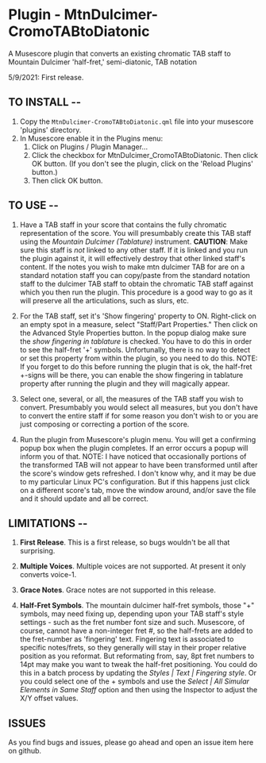 # Plugin - MtnDulcimer-CromoTABtoDiatonic
A Musescore plugin that converts an existing chromatic TAB staff to Mountain Dulcimer 'half-fret,' semi-diatonic, TAB notation

5/9/2021: First release.

## TO INSTALL --

   1. Copy the `MtnDulcimer-CromoTABtoDiatonic.qml` file into your musescore 'plugins' directory.
   1. In Musescore enable it in the Plugins menu:
      1. Click on Plugins / Plugin Manager...
      1. Click the checkbox for MtnDulcimer_CromoTABtoDiatonic. Then click OK button. (If you don't see the plugin, click on the 'Reload Plugins' button.)
      1. Then click OK button.

## TO USE --

   1. Have a TAB staff in your score that contains the fully chromatic representation of the score. You will presumbably create this TAB staff using the *Mountain Dulcimer (Tablature)* instrument. **CAUTION**: Make sure this staff is *not* linked to any other staff. If it is linked and you run the plugin against it, it will effectively destroy that other linked staff's content. If the notes you wish to make mtn dulcimer TAB for are on a standard notation staff you can copy/paste from the standard notation staff to the dulcimer TAB staff to obtain the chromatic TAB staff against which you then run the plugin. This procedure is a good way to go as it will preserve all the articulations, such as slurs, etc.
   
   2. For the TAB staff, set it's 'Show fingering' property to ON. Right-click on an empty spot in a measure, select "Staff/Part Properties." Then click on the Advanced Style Properties button. In the popup dialog make sure the *show fingering in tablature* is checked. You have to do this in order to see the half-fret '+' symbols. Unfortunally, there is no way to detect or set this property from within the plugin, so you need to do this. NOTE: If you forget to do this before running the plugin that is ok, the half-fret +-signs will be there, you can enable the show fingering in tablature property after running the plugin and they will magically appear.
   
   3. Select one, several, or all, the measures of the TAB staff you wish to convert. Presumbably you would select all measures, but you don't have to convert the entire staff if for some reason you don't wish to or you are just composing or correcting a portion of the score.
   
   4. Run the plugin from Musescore's plugin menu. You will get a confirming popup box when the plugin completes. If an error occurs a popup will inform you of that. NOTE: I have noticed that occasionally portions of the transformed TAB will not appear to have been transformed until after the score's window gets refreshed. I don't know why, and it may be due to my particular Linux PC's configuration. But if this happens just click on a different score's tab, move the window around, and/or save the file and it should update and all be correct.
   
## LIMITATIONS --

   1. **First Release**. This is a first release, so bugs wouldn't be all that surprising.
   
   1. **Multiple Voices**. Multiple voices are not supported. At present it only converts voice-1.
   
   1. **Grace Notes**. Grace notes are not supported in this release.
   
   1. **Half-Fret Symbols**. The mountain dulcimer half-fret symbols, those "+" symbols, may need fixing up, depending upon your TAB staff's style settings - such as the fret number font size and such. Musescore, of course, cannot have a non-integer fret #, so the half-frets are added to the fret-number as 'fingering' text. Fingering text is associated to specific notes/frets, so they generally will stay in their proper relative position as you reformat. But reformating from, say, 8pt fret numbers to 14pt may make you want to tweak the half-fret positioning. You could do this in a batch process by updating the *Styles | Text | Fingering style*. Or you could select one of the + symbols and use the *Select | All Simular Elements in Same Staff* option and then using the Inspector to adjust the X/Y offset values.
   
## ISSUES

As you find bugs and issues, please go ahead and open an issue item here on github.
